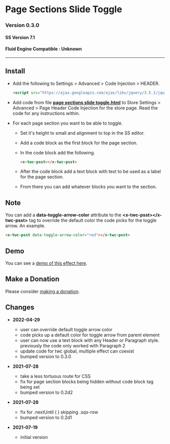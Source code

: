 # Page Sections Slide Toggle

### Version 0.3.0

#### SS Version 7.1

#### Fluid Engine Compatible : Unknown

---

## Install

* Add the following to Settings > Advanced > Code Injection > HEADER.
  
  ```html
  <script src="https://ajax.googleapis.com/ajax/libs/jquery/3.5.1/jquery.min.js"></script>
  ```
  
* Add code from file **[page sections slide toggle.html][1]** to
  Store Settings > Advanced > Page Header Code Injection for the store page.
  Read the code for any instructions within.
  
* For each page section you want to be able to toggle.

  * Set it's height to small and alignment to top in the SS editor.
  
  * Add a code block as the first block for the page section.
  
  * In the code block add the following.
  
    ```html
    <x-twc-psst></x-twc-psst>
    ```
    
  * After the code block add a text block with text to be used as a label for
    the page section.
    
  * From there you can add whatever blocks you want to the section.

## Note

You can add a **data-toggle-arrow-color** attribute to the
**&lt;x-twc-psst&gt;&lt;/x-twc-psst&gt;** tag to override the default color the code picks
for the toggle arrow. An example.

```html
<x-twc-psst data-toggle-arrow-color="red"></x-twc-psst>
```

## Demo

You can see a
[demo of this effect here](https://toms-web-consulting-demos.squarespace.com/page-sections-slide-toggle?password=twcdemos).

## Make a Donation

Please consider
[making a donation](https://github.com/tomsWebConsulting/twcsl#make-a-donation).

## Changes

* **2022-04-29**

  * user can override default toggle arrow color
  * code picks up a default color for toggle arrow from parent element
  * user can now use a text block with any Header or Paragraph style. previously
    the code only worked with Paragraph 2
  * update code for twc global, multiple effect can coexist
  * bumped version to 0.3.0
  
* **2021-07-28**

  * take a less tortuous route for CSS
  * fix for page section blocks being hidden without code block tag being set
  * bumped version to 0.2d2
  
* **2021-07-28**

  * fix for .nextUntil ( ) skipping .sqs-row
  * bumped version to 0.2d1
  
* **2021-07-19**

  * initial version

[1]: page%20sections%20slide%20toggle.html#L1
